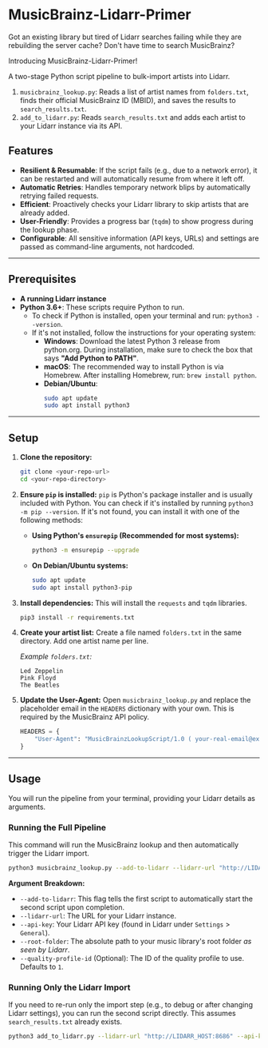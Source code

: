 # MusicBrainz-Lidarr-Primer

Got an existing library but tired of Lidarr searches failing while they are rebuilding the server cache? Don't have time to search MusicBrainz?

Introducing MusicBrainz-Lidarr-Primer!

A two-stage Python script pipeline to bulk-import artists into Lidarr.

1.  `musicbrainz_lookup.py`: Reads a list of artist names from `folders.txt`, finds their official MusicBrainz ID (MBID), and saves the results to `search_results.txt`.
2.  `add_to_lidarr.py`: Reads `search_results.txt` and adds each artist to your Lidarr instance via its API.

## Features

- **Resilient & Resumable**: If the script fails (e.g., due to a network error), it can be restarted and will automatically resume from where it left off.
- **Automatic Retries**: Handles temporary network blips by automatically retrying failed requests.
- **Efficient**: Proactively checks your Lidarr library to skip artists that are already added.
- **User-Friendly**: Provides a progress bar (`tqdm`) to show progress during the lookup phase.
- **Configurable**: All sensitive information (API keys, URLs) and settings are passed as command-line arguments, not hardcoded.

---

## Prerequisites

- **A running Lidarr instance**
- **Python 3.6+**: These scripts require Python to run.
  - To check if Python is installed, open your terminal and run: `python3 --version`.
  - If it's not installed, follow the instructions for your operating system:
    - **Windows**: Download the latest Python 3 release from python.org. During installation, make sure to check the box that says **"Add Python to PATH"**.
    - **macOS**: The recommended way to install Python is via Homebrew. After installing Homebrew, run: `brew install python`.
    - **Debian/Ubuntu**:
      ```bash
      sudo apt update
      sudo apt install python3
      ```

---

## Setup

1.  **Clone the repository:**
    ```bash
    git clone <your-repo-url>
    cd <your-repo-directory>
    ```

2.  **Ensure `pip` is installed:**
    `pip` is Python's package installer and is usually included with Python. You can check if it's installed by running `python3 -m pip --version`. If it's not found, you can install it with one of the following methods:

    *   **Using Python's `ensurepip` (Recommended for most systems):**
        ```bash
        python3 -m ensurepip --upgrade
        ```
    *   **On Debian/Ubuntu systems:**
        ```bash
        sudo apt update
        sudo apt install python3-pip
        ```

3.  **Install dependencies:**
    This will install the `requests` and `tqdm` libraries.
    ```bash
    pip3 install -r requirements.txt
    ```

4.  **Create your artist list:**
    Create a file named `folders.txt` in the same directory. Add one artist name per line.

    *Example `folders.txt`:*
    ```
    Led Zeppelin
    Pink Floyd
    The Beatles
    ```

5.  **Update the User-Agent:**
    Open `musicbrainz_lookup.py` and replace the placeholder email in the `HEADERS` dictionary with your own. This is required by the MusicBrainz API policy.
    ```python
    HEADERS = {
        "User-Agent": "MusicBrainzLookupScript/1.0 ( your-real-email@example.com )"
    }
    ```

---

## Usage

You will run the pipeline from your terminal, providing your Lidarr details as arguments.

### Running the Full Pipeline

This command will run the MusicBrainz lookup and then automatically trigger the Lidarr import.

```bash
python3 musicbrainz_lookup.py --add-to-lidarr --lidarr-url "http://LIDARR_HOST:8686" --api-key "YOUR_LIDARR_API_KEY" --root-folder "/path/to/your/music"
```

**Argument Breakdown:**

- `--add-to-lidarr`: This flag tells the first script to automatically start the second script upon completion.
- `--lidarr-url`: The URL for your Lidarr instance.
- `--api-key`: Your Lidarr API key (found in Lidarr under `Settings` > `General`).
- `--root-folder`: The absolute path to your music library's root folder *as seen by Lidarr*.
- `--quality-profile-id` (Optional): The ID of the quality profile to use. Defaults to `1`.

### Running Only the Lidarr Import

If you need to re-run only the import step (e.g., to debug or after changing Lidarr settings), you can run the second script directly. This assumes `search_results.txt` already exists.

```bash
python3 add_to_lidarr.py --lidarr-url "http://LIDARR_HOST:8686" --api-key "YOUR_LIDARR_API_KEY" --root-folder "/path/to/your/music"
```